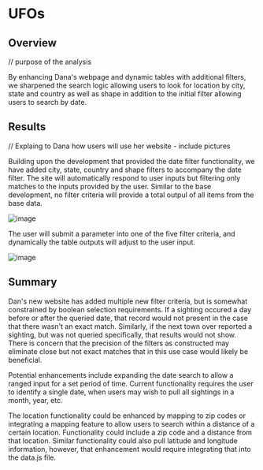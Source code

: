 # UFOs

## Overview
// purpose of the analysis
<p>By enhancing Dana's webpage and dynamic tables with additional filters, we sharpened the search logic allowing users to look for location by city, state and country as well as shape in addition to the initial filter allowing users to search by date.</p>

## Results
// Explaing to Dana how users will use her website - include pictures
<p>Building upon the development that provided the date filter functionality, we have added city, state, country and shape filters to accompany the date filter.  The site will automatically respond to user inputs but filtering only matches to the inputs provided by the user.  Similar to the base development, no filter criteria will provide a total outpul of all items from the base data.</p>

![image](https://user-images.githubusercontent.com/100323377/169724837-54d09dce-642d-4c36-baac-eda2261f7d81.png)

<p>The user will submit a parameter into one of the five filter criteria, and dynamically the table outputs will adjust to the user input.</p>

![image](https://user-images.githubusercontent.com/100323377/169724962-59943a55-b7be-4346-a5d0-ad988376fed2.png)

## Summary 
<p>Dan's new website has added multiple new filter criteria, but is somewhat constrained by boolean selection requirements.  If a sighting occured a day before or after the queried date, that record would not present in the case that there wasn't an exact match.  Similarly, if the next town over reported a sighting, but was not queried specifically, that results would not show.  There is concern that the precision of the filters as constructed may eliminate close but not exact matches that in this use case would likely be beneficial.</p>
<p>Potential enhancements include expanding the date search to allow a ranged input for a set period of time.  Current functionality requires the user to identify a single date, when users may wish to pull all sightings in a month, year, etc.</p>
<p>The location functionality could be enhanced by mapping to zip codes or integrating a mapping feature to allow users to search within a distance of a certain location.  Functionality could include a zip code and a distance from that location.  Similar functionality could also pull latitude and longitude information, however, that enhancement would require integrating that into the data.js file.</p>


  
